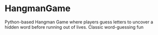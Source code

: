 # HangmanGame
Python-based Hangman Game where players guess letters to uncover a hidden word before running out of lives. Classic word-guessing fun
